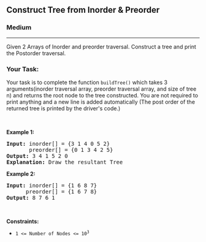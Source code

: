 <h2>Construct Tree from Inorder & Preorder </h2>
<h3>Medium</h3><hr>
<div><p>Given 2 Arrays of Inorder and preorder traversal. Construct a tree and print the Postorder traversal. </p>



<h3>  Your Task: </h3>
<p> 
Your task is to complete the function <code>buildTree()</code> which takes 3 arguments(inorder traversal array, preorder traversal array, and size of tree n) and returns the root node to the tree constructed. You are not required to print anything and a new line is added automatically (The post order of the returned tree is printed by the driver's code.)
</p>
<p>&nbsp;</p>
<p><strong>Example 1:</strong></p>

      
 
<pre><strong>Input:</strong> inorder[] = {3 1 4 0 5 2}
       preorder[] = {0 1 3 4 2 5}
<strong>Output:</strong> 3 4 1 5 2 0
<strong>Explanation:</strong> Draw the resultant Tree
</pre>

<p><strong>Example 2:</strong></p>

<pre><strong>Input:</strong> inorder[] = {1 6 8 7}
      preorder[] = {1 6 7 8}
<strong>Output:</strong> 8 7 6 1
</pre>

<p>&nbsp;</p>
<p><strong>Constraints:</strong></p>

<ul>
	<li><code>1 &lt;= Number of Nodes &lt;= 10<sup>3</sup></code></li>
	
</ul>
</div>
